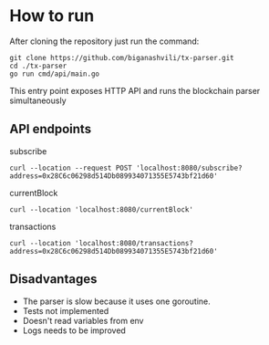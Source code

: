 # How to run 

After cloning the repository just run the command:
```
git clone https://github.com/biganashvili/tx-parser.git
cd ./tx-parser
go run cmd/api/main.go
```
This entry point exposes HTTP API and runs the blockchain parser simultaneously

## API endpoints

subscribe

```
curl --location --request POST 'localhost:8080/subscribe?address=0x28C6c06298d514Db089934071355E5743bf21d60'
```

currentBlock
```
curl --location 'localhost:8080/currentBlock'
```
transactions
```
curl --location 'localhost:8080/transactions?address=0x28C6c06298d514Db089934071355E5743bf21d60'
```

## Disadvantages
- The parser is slow because it uses one goroutine.
- Tests not implemented
- Doesn't read variables from env
- Logs needs to be improved

